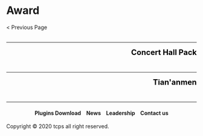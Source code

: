 <style>
h1 {text-align: center;}
h2 {text-align: left;}
h4 {text-align: center;}
h3 {text-align: left;}
p {text-align: center;}
a:link { text-decoration: none;}
a:active { text-decoration: none}
a:hover { text-decoration: none;}
a:visited { text-decoration: none;}
</style>
<style type="text/css">
  #left{
        text-align:left;
  }
  #right{
        text-align:right;
  }
  #title{
        font-size:20px;
        text-align:right;
        font-weight:bold;
  }
  #des{
        font-size:12.5px;
        text-align:right;
  }
</style>
<h1><div id="left">Award</div></h1>
<div id="left"><a href="javascript:history.back(-1)">< Previous Page</a></div>
<div>&nbsp;</div>
<hr>
<div style="height: 50px">
<div id="title"><a href="/plugins/Concert Hall Pack by TCPS Team.zip" style="color:black;">Concert Hall Pack</a></div>
</div>
<hr>
<div style="height: 50px">
<div id="title"><a href="/plugins/Tian'anmen by TCPS Team.zip" style="color:black;">Tian'anmen</a></div>
</div>
<hr>
<h4><a href="/plugins/download">Plugins Download</a>&emsp;<a href="/news">News</a>&emsp;<a href="/leadership">Leadership</a>&emsp;<a href="/contact">Contact us</a></h4>
Copyright © 2020 tcps all right reserved.

